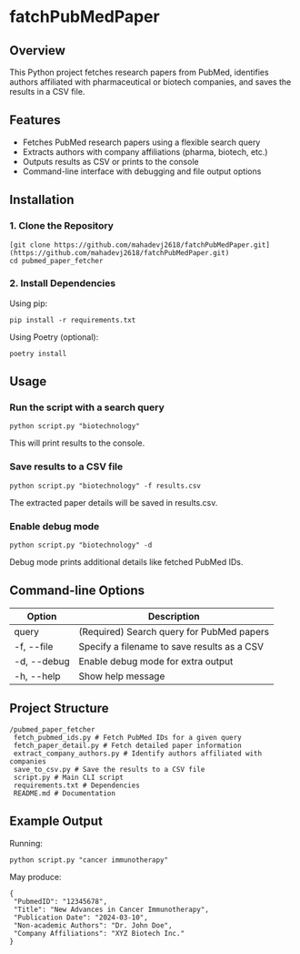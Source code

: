 # fatchPubMedPaper
## Overview
This Python project fetches research papers from PubMed, identifies authors affiliated with pharmaceutical or biotech
companies, and saves the results in a CSV file.
## Features
- Fetches PubMed research papers using a flexible search query
- Extracts authors with company affiliations (pharma, biotech, etc.)
- Outputs results as CSV or prints to the console
- Command-line interface with debugging and file output options
## Installation
### 1. Clone the Repository
```
[git clone https://github.com/mahadevj2618/fatchPubMedPaper.git](https://github.com/mahadevj2618/fatchPubMedPaper.git)
cd pubmed_paper_fetcher
```
### 2. Install Dependencies
Using pip:
```
pip install -r requirements.txt
```
Using Poetry (optional):
```
poetry install
```
## Usage
### Run the script with a search query
```
python script.py "biotechnology"
```
This will print results to the console.
### Save results to a CSV file
```
python script.py "biotechnology" -f results.csv
```
The extracted paper details will be saved in results.csv.
### Enable debug mode
```
python script.py "biotechnology" -d
```
Debug mode prints additional details like fetched PubMed IDs.
## Command-line Options
| Option | Description |
|--------------|--------------------------------|
| query | (Required) Search query for PubMed papers |
| -f, --file | Specify a filename to save results as a CSV |
| -d, --debug | Enable debug mode for extra output |
| -h, --help | Show help message |
## Project Structure
```
/pubmed_paper_fetcher
 fetch_pubmed_ids.py # Fetch PubMed IDs for a given query
 fetch_paper_detail.py # Fetch detailed paper information
 extract_company_authors.py # Identify authors affiliated with companies
 save_to_csv.py # Save the results to a CSV file
 script.py # Main CLI script
 requirements.txt # Dependencies
 README.md # Documentation
```
## Example Output
Running:
```
python script.py "cancer immunotherapy"
```
May produce:
```
{
 "PubmedID": "12345678",
 "Title": "New Advances in Cancer Immunotherapy",
 "Publication Date": "2024-03-10",
 "Non-academic Authors": "Dr. John Doe",
 "Company Affiliations": "XYZ Biotech Inc."
}
